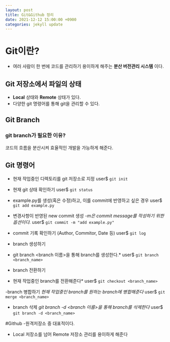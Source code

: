 ```yaml
---
layout: post
title: Git&Github 정리
date: 2021-12-12 15:00:00 +0900
categories: jekyll update
---
```


# Git이란?
- 여러 사람이 한 번에 코드를 관리하기 용이하게 해주는 **분산 버전관리 시스템** 이다.


## Git 저장소에서 파일의 상태
- **Local** 상태와 **Remote** 상태가 있다.
- 다양한 git 명령어를 통해 git을 관리할 수 있다.

## Git Branch
### git branch가 필요한 이유?
코드의 흐름을 분산시켜 효율적인 개발을 가능하게 해준다.


## Git 명령어
- 현재 작업중인 디렉토리를 git 저장소로 지정
user$  `git init`

- 현재 git 상태 확인하기
user$ `git status`

- example.py를 생성(혹은 수정)하고, 이를 commit에 반영하고 싶은 경우
user$ `git add example.py`

- 변경사항이 반영된 new commit 생성
*-m은 commit message를 작성하기 위한 옵션이다.*
user$ `git commit -m "add example.py"`

- commit 기록 확인하기 (Author, Commitor, Date 등)
user$ `git log`

- branch 생성하기
* git branch <branch 이름>을 통해 branch를 생성한다.*
user$ `git branch <branch_name>`

- branch 전환하기
* 현재 작업중인 branch를 전환해준다*
user$ `git checkout <branch_name>`

-branch 병합하기
*현재 작업중인 branch를 원하는 branch에 병합해준다*
user$ `git merge <branch_name>`

- branch 삭제
*git branch -d <branch 이름>을 통해 branch를 삭제한다*
user$ `git branch -d <branch_name>`

#Github
-원격저장소 중 대표적이다.
- Local 저장소를 넘어 Remote 저장소 관리를 용이하게 해준다



